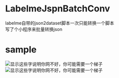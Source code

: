 # LabelmeJspnBatchConv
labelme自带的json2dataset脚本一次只能转换一个脚本  
写了个小程序来批量转换json
# sample
<p>
<img src="https://github.com/kekekahuatian/LabelmeJspnBatchConv/blob/master/label_viz.png" width="" height="" alt="显示这些字说明你网不好，你可能需要一个梯子"/>
<img src="https://github.com/kekekahuatian/LabelmeJspnBatchConv/blob/master/label.png" width="" height="" alt="显示这些字说明你网不好，你可能需要一个梯子"/>
</p>
